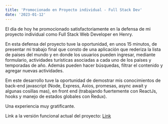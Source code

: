 ```yaml
---
title: 'Promocionado en Proyecto individual - Full Stack Dev'
date: '2023-01-12'
---
```


El día de hoy he promocionado satisfactoriamente en la defensa de mi proyecto individual como Full Stack Web Developer en Henry.

En esta defensa del proyecto tuve la oportunidad, en unos 15 minutos, de presentar mi trabajo final que consto de una aplicación que rederiza la lista de paises del mundo y en donde los usuarios pueden ingresar, mediante formulario, actividades turísticas asociadas a cada uno de los países y temporadas de año. Además pueden hacer búsquedas, filtrar el contenido y agregar nuevas actividades.

Em este desarrollo tuve la oportunidad de demostrar mis conocimientos de back-end javascript (Node, Express, Axios, promesas, async await y algunas cosillas mas), en front end (trabajando fuertemente con ReactJs, hooks y manejo de estados globales con Redux).

Una experiencia muy gratificante.

Link a la versión funcional actual del proyecto: [Link](https://countriespi-pro.onrender.com/)